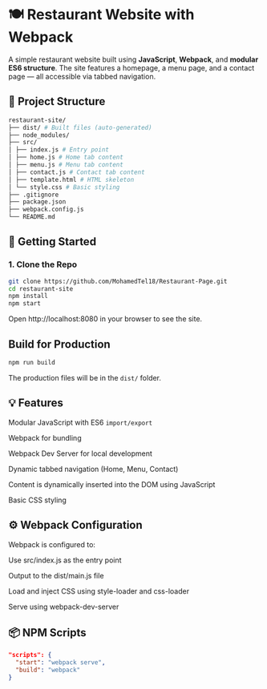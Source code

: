 # 🍽️ Restaurant Website with Webpack

A simple restaurant website built using **JavaScript**, **Webpack**, and **modular ES6 structure**. The site features a homepage, a menu page, and a contact page — all accessible via tabbed navigation.

## 📁 Project Structure
```bash
restaurant-site/
├── dist/ # Built files (auto-generated)
├── node_modules/
├── src/
│ ├── index.js # Entry point
│ ├── home.js # Home tab content
│ ├── menu.js # Menu tab content
│ ├── contact.js # Contact tab content
│ ├── template.html # HTML skeleton
│ └── style.css # Basic styling
├── .gitignore
├── package.json
├── webpack.config.js
└── README.md
```
## 🚀 Getting Started

### 1. Clone the Repo

```bash
git clone https://github.com/MohamedTel18/Restaurant-Page.git
cd restaurant-site
npm install
npm start
```

Open http://localhost:8080 in your browser to see the site.

## Build for Production
```bash
npm run build
```
The production files will be in the ```dist/``` folder.

## 💡 Features
Modular JavaScript with ES6 ```import/export```

Webpack for bundling

Webpack Dev Server for local development

Dynamic tabbed navigation (Home, Menu, Contact)

Content is dynamically inserted into the DOM using JavaScript

Basic CSS styling

## ⚙️ Webpack Configuration
Webpack is configured to:

Use src/index.js as the entry point

Output to the dist/main.js file

Load and inject CSS using style-loader and css-loader

Serve using webpack-dev-server

## 📦 NPM Scripts
```JSON
"scripts": {
  "start": "webpack serve",
  "build": "webpack"
}
```